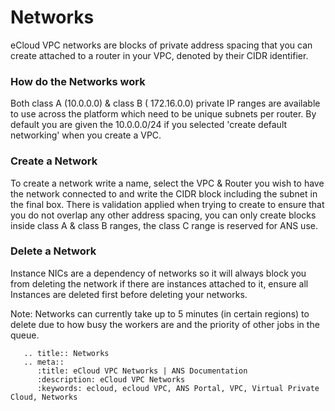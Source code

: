 # Networks
eCloud VPC networks are blocks of private address spacing that you can create attached to a router in your VPC, denoted by their CIDR identifier.

### How do the Networks work
Both class A (10.0.0.0) & class B ( 172.16.0.0) private IP ranges are available to use across the platform which need to be unique subnets per router. By default you are given the 10.0.0.0/24 if you selected 'create default networking' when you create a VPC.

### Create a Network
To create a network write a name, select the VPC & Router you wish to have the network connected to and write the CIDR block including the subnet in the final box. There is validation applied when trying to create to ensure that you do not overlap any other address spacing, you can only create blocks inside class A & class B ranges, the class C range is reserved for ANS use.

###  Delete a Network
Instance NICs are a dependency of networks so it will always block you from deleting the network if there are instances attached to it, ensure all Instances are deleted first before deleting your networks.

Note:  Networks can currently take up to 5 minutes (in certain regions) to delete due to how busy the workers are and the priority of other jobs in the queue.

```eval_rst
   .. title:: Networks
   .. meta::
      :title: eCloud VPC Networks | ANS Documentation
      :description: eCloud VPC Networks
      :keywords: ecloud, ecloud VPC, ANS Portal, VPC, Virtual Private Cloud, Networks
```
